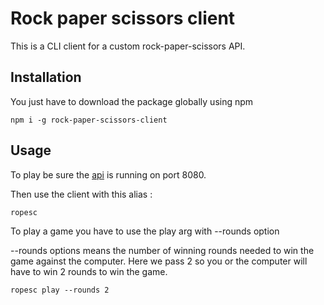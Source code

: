 # Rock paper scissors client

This is a CLI client for a custom rock-paper-scissors API.

## Installation

You just have to download the package globally using npm

````
npm i -g rock-paper-scissors-client 
````

## Usage

To play be sure the [api](https://github.com/alexVivier/rock-paper-scissors) is running on port 8080.

Then use the client with this alias :

````
ropesc
````

To play a game you have to use the play arg with --rounds option

--rounds options means the number of winning rounds needed to win the game against the computer.
Here we pass 2 so you or the computer will have to win 2 rounds to win the game.
````
ropesc play --rounds 2
````
